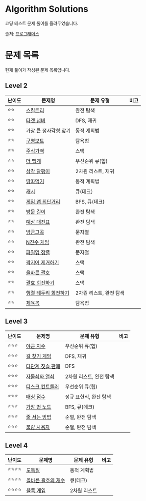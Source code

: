 # Algorithm Solutions

코딩 테스트 문제 풀이를 올려두었습니다.

출처: [프로그래머스](https://programmers.co.kr)

# 문제 목록

현재 풀이가 작성된 문제 목록입니다.

## Level 2

| 난이도 | 문제명 | 문제 유형 | 비고 |
| --- | --- | --- | --- |
| ⭐️⭐️ | [스킬트리](/lv2/skill_tree.md/) | 완전 탐색 | |
| ⭐️⭐️ | [타겟 넘버](/lv2/target_number.md/) | DFS, 재귀 | |
| ⭐️⭐️ | [가장 큰 정사각형 찾기](/lv2/largest_rect.md/) | 동적 계획법 | |
| ⭐️⭐️ | [구명보트](/lv2/lifeboat.md/) | 탐욕법 | |
| ⭐️⭐️ | [주식가격](/lv2/stock_price.md/) | 스택 | |
| ⭐️⭐️ | [더 맵게](/lv2/hotter.md/) | 우선순위 큐(힙) | |
| ⭐️⭐️ | [삼각 달팽이](/lv2/triangle_snail.md/) | 2차원 리스트, 재귀 | |
| ⭐️⭐️ | [땅따먹기](/lv2/ground_picking.md/) | 동적 계획법 | |
| ⭐️⭐️ | [캐시](/lv2/cache.md/) | 큐(데크) | |
| ⭐️⭐️ | [게임 맵 최단거리](/lv2/shortest_dist.md/) | BFS, 큐(데크) | |
| ⭐️⭐️ | [방문 길이](/lv2/visited.md/) | 완전 탐색 | |
| ⭐️⭐️ | [예상 대진표](/lv2/tournament.md/) | 완전 탐색 | |
| ⭐️⭐️ | [방금그곡](/lv2/music.md/) | 문자열 | |
| ⭐️⭐️ | [N진수 게임](/lv2/base_n_game.md/) | 완전 탐색 | |
| ⭐️⭐️ | [파일명 정렬](/lv2/sorting_files.md/) | 문자열 | |
| ⭐️⭐️ | [짝지어 제거하기](/lv2/removing_in_pairs.md/) | 스택 | |
| ⭐️⭐️ | [올바른 괄호](/lv2/right_brackets.md/) | 스택 | |
| ⭐️⭐️ | [괄호 회전하기](/lv2/rotating_brackets.md/) | 스택 | |
| ⭐️⭐️ | [행렬 테두리 회전하기](/lv2/rotating_matrix.md/) | 2차원 리스트, 완전 탐색 | |
| ⭐️⭐️ | [체육복](/lv2/sportswear.md/) | 탐욕법 | |

## Level 3

| 난이도 | 문제명 | 문제 유형 | 비고 |
| --- | --- | --- | --- |
| ⭐️⭐️⭐️ | [야근 지수](/lv3/overwork.md/) | 우선순위 큐(힙) | |
| ⭐️⭐️⭐️ | [길 찾기 게임](/lv3/directions.md/) | DFS, 재귀 | |
| ⭐️⭐️⭐️ | [다단계 칫솔 판매](/lv3/toothbrush.md/) | DFS | |
| ⭐️⭐️⭐️ | [자물쇠와 열쇠](/lv3/lock_and_key.md/) | 2차원 리스트, 완전 탐색 | |
| ⭐️⭐️⭐️ | [디스크 컨트롤러](/lv3/disk_controller.md/) | 우선순위 큐(힙) | |
| ⭐️⭐️⭐️ | [매칭 점수](/lv3/match_score.md/) | 정규 표현식, 완전 탐색 | |
| ⭐️⭐️⭐️ | [가장 먼 노드](/lv3/farthest_node.md/) | BFS, 큐(데크) | |
| ⭐️⭐️⭐️ | [줄 서는 방법](/lv3/permutation.md/) | 순열, 완전 탐색 | |
| ⭐️⭐️⭐️ | [불량 사용자](/lv3/abusing.md/) | 순열, 완전 탐색 | |

## Level 4

| 난이도 | 문제명 | 문제 유형 | 비고 |
| --- | --- | --- | --- |
| ⭐️⭐️⭐️⭐️ | [도둑질](/lv4/thievery.md/) | 동적 계획법 | |
| ⭐️⭐️⭐️⭐️ | [올바른 괄호의 개수](/lv4/right_brackets.md/) | 큐(데크) | |
| ⭐️⭐️⭐️⭐️ | [블록 게임](/lv4/block_games.md/) | 2차원 리스트 | |

